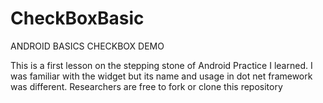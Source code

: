 # CheckBoxBasic
ANDROID BASICS CHECKBOX DEMO

This is a first lesson on the stepping stone of Android Practice I learned. I was familiar with the widget but its name and usage in dot net framework was different. Researchers are free to fork or clone this repository

